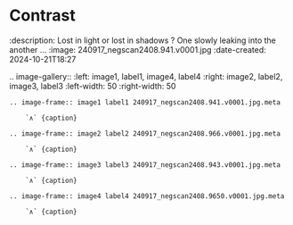 # Contrast

:description: Lost in light or lost in shadows ? One slowly leaking into the another ...
:image: 240917_negscan2408.941.v0001.jpg
:date-created: 2024-10-21T18:27


.. image-gallery::
    :left: image1, label1, image4, label4
    :right: image2, label2, image3, label3
    :left-width: 50
    :right-width: 50

    .. image-frame:: image1 label1 240917_negscan2408.941.v0001.jpg.meta

        `∧` {caption}

    .. image-frame:: image2 label2 240917_negscan2408.966.v0001.jpg.meta

        `∧` {caption}

    .. image-frame:: image3 label3 240917_negscan2408.943.v0001.jpg.meta

        `∧` {caption}

    .. image-frame:: image4 label4 240917_negscan2408.9650.v0001.jpg.meta

        `∧` {caption}
